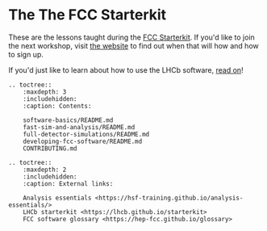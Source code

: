 # The The FCC Starterkit  

These are the lessons taught during the [FCC Starterkit][starterkit].
If you'd like to join the next workshop, visit [the website][starterkit] to find out when that will how and how to sign up.

If you'd just like to learn about how to use the LHCb software, [read on](first-analysis-steps-renamed/README)!

[starterkit]: https://hep-fcc.github.io/fcc-tutorials
[first-analysis-steps]: https://hep-fcc.github.io/fcc-tutorials/software-basics/


```eval_rst
.. toctree::
    :maxdepth: 3
    :includehidden:
    :caption: Contents:

    software-basics/README.md
    fast-sim-and-analysis/README.md
    full-detector-simulations/README.md
    developing-fcc-software/README.md
    CONTRIBUTING.md

.. toctree::
    :maxdepth: 2
    :includehidden:
    :caption: External links:

    Analysis essentials <https://hsf-training.github.io/analysis-essentials/>
    LHCb starterkit <https://lhcb.github.io/starterkit>
    FCC software glossary <https://hep-fcc.github.io/glossary>
```
